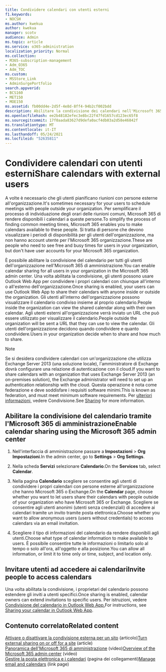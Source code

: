 ```yaml
---
title: Condividere calendari con utenti esterni
f1.keywords:
- NOCSH
ms.author: kwekua
author: kwekua
manager: scotv
audience: Admin
ms.topic: article
ms.service: o365-administration
localization_priority: Normal
ms.collection:
- M365-subscription-management
- Adm_O365
- Adm_TOC
ms.custom:
- MSStore_Link
- AdminSurgePortfolio
search.appverid:
- BCS160
- MET150
- MOE150
ms.assetid: fb00dd4e-2d5f-4e8d-8ff4-94b2cf002bdd
description: Abilitare la condivisione dei calendari nell'Microsoft 365 di amministrazione per consentire agli utenti di condividere i propri calendari con chiunque all'interno o all'esterno dell'organizzazione.
ms.openlocfilehash: ee2b48182efec3e8bc22f47fd1657cd123ec65f8
ms.sourcegitcommit: 17f0aada83627d9defa0acf4db03a2d58e46842f
ms.translationtype: MT
ms.contentlocale: it-IT
ms.lasthandoff: 05/24/2021
ms.locfileid: "52635811"
---
```

# <a name="share-calendars-with-external-users"></a><span data-ttu-id="8ba17-103">Condividere calendari con utenti esterni</span><span class="sxs-lookup"><span data-stu-id="8ba17-103">Share calendars with external users</span></span>

<span data-ttu-id="8ba17-104">A volte è necessario che gli utenti pianificano riunioni con persone esterne all'organizzazione.</span><span class="sxs-lookup"><span data-stu-id="8ba17-104">It's sometimes necessary for your users to schedule meetings with people outside your organization.</span></span> <span data-ttu-id="8ba17-105">Per semplificare il processo di individuazione degli orari delle riunioni comuni, Microsoft 365 di rendere disponibili i calendari a queste persone.</span><span class="sxs-lookup"><span data-stu-id="8ba17-105">To simplify the process of finding common meeting times, Microsoft 365 enables you to make calendars available to these people.</span></span> <span data-ttu-id="8ba17-106">Si tratta di persone che devono visualizzare i periodi di disponibilità per gli utenti dell'organizzazione, ma non hanno account utente per l'Microsoft 365 organizzazione.</span><span class="sxs-lookup"><span data-stu-id="8ba17-106">These are people who need to see free and busy times for users in your organization, but don't have user accounts for your Microsoft 365 organization.</span></span>

<span data-ttu-id="8ba17-107">È possibile abilitare la condivisione del calendario per tutti gli utenti dell'organizzazione nell'Microsoft 365 di amministrazione.</span><span class="sxs-lookup"><span data-stu-id="8ba17-107">You can enable calendar sharing for all users in your organization in the Microsoft 365 admin center.</span></span> <span data-ttu-id="8ba17-108">Una volta abilitata la condivisione, gli utenti possono usare Outlook Web App per condividere i propri calendari con chiunque all'interno o all'esterno dell'organizzazione.</span><span class="sxs-lookup"><span data-stu-id="8ba17-108">Once sharing is enabled, your users can use Outlook Web App to share their calendars with anyone inside or outside the organization.</span></span> <span data-ttu-id="8ba17-109">Gli utenti all'interno dell'organizzazione possono visualizzare il calendario condiviso insieme al proprio calendario.</span><span class="sxs-lookup"><span data-stu-id="8ba17-109">People inside the organization can view the shared calendar along with their own calendar.</span></span> <span data-ttu-id="8ba17-110">Agli utenti esterni all'organizzazione verrà inviato un URL che può essere utilizzato per visualizzare il calendario.</span><span class="sxs-lookup"><span data-stu-id="8ba17-110">People outside the organization will be sent a URL that they can use to view the calendar.</span></span> <span data-ttu-id="8ba17-111">Gli utenti dell'organizzazione decidono quando condividere e quanto condividere.</span><span class="sxs-lookup"><span data-stu-id="8ba17-111">Users in your organization decide when to share and how much to share.</span></span>

> [!NOTE]
> <span data-ttu-id="8ba17-112">Se si desidera condividere calendari con un'organizzazione che utilizza Exchange Server 2013 (una soluzione locale), l'amministratore di Exchange dovrà configurare una relazione di autenticazione con il cloud.</span><span class="sxs-lookup"><span data-stu-id="8ba17-112">If you want to share calendars with an organization that uses Exchange Server 2013 (an on-premises solution), the Exchange administrator will need to set up an authentication relationship with the cloud.</span></span> <span data-ttu-id="8ba17-113">Questa operazione è nota come federazione e deve soddisfare i requisiti software minimi.</span><span class="sxs-lookup"><span data-stu-id="8ba17-113">This is known as federation, and must meet minimum software requirements.</span></span> <span data-ttu-id="8ba17-114">Per [ulteriori informazioni,](/exchange/sharing-exchange-2013-help) vedere Condivisione.</span><span class="sxs-lookup"><span data-stu-id="8ba17-114">See [Sharing](/exchange/sharing-exchange-2013-help) for more information.</span></span>
  
## <a name="enable-calendar-sharing-using-the-microsoft-365-admin-center"></a><span data-ttu-id="8ba17-115">Abilitare la condivisione del calendario tramite l'Microsoft 365 di amministrazione</span><span class="sxs-lookup"><span data-stu-id="8ba17-115">Enable calendar sharing using the Microsoft 365 admin center</span></span>

1. <span data-ttu-id="8ba17-116">Nell'interfaccia di amministrazione passare a **Impostazioni** \> **Org Impostazioni**.</span><span class="sxs-lookup"><span data-stu-id="8ba17-116">In the admin center, go to **Settings** \> **Org Settings**.</span></span>

2. <span data-ttu-id="8ba17-117">Nella scheda **Servizi** selezionare **Calendario**.</span><span class="sxs-lookup"><span data-stu-id="8ba17-117">On the **Services** tab, select **Calendar**.</span></span>
  
3. <span data-ttu-id="8ba17-118">Nella pagina **Calendario** scegliere se consentire agli utenti di condividere i propri calendari con persone esterne all'organizzazione che hanno Microsoft 365 o Exchange.</span><span class="sxs-lookup"><span data-stu-id="8ba17-118">On the **Calendar** page, choose whether you want to let users share their calendars with people outside of your organization who have Microsoft 365 or Exchange.</span></span> <span data-ttu-id="8ba17-119">Scegliere se consentire agli utenti anonimi (utenti senza credenziali) di accedere ai calendari tramite un invito tramite posta elettronica.</span><span class="sxs-lookup"><span data-stu-id="8ba17-119">Choose whether you want to allow anonymous users (users without credentials) to access calendars via an email invitation.</span></span>

4. <span data-ttu-id="8ba17-120">Scegliere il tipo di informazioni del calendario da rendere disponibili agli utenti.</span><span class="sxs-lookup"><span data-stu-id="8ba17-120">Choose what type of calendar information to make available to users.</span></span> <span data-ttu-id="8ba17-121">È possibile consentire tutte le informazioni o limitarlo solo al tempo o solo all'ora, all'oggetto e alla posizione.</span><span class="sxs-lookup"><span data-stu-id="8ba17-121">You can allow all information, or limit it to time only or time, subject, and location only.</span></span>

## <a name="invite-people-to-access-calendars"></a><span data-ttu-id="8ba17-122">Invitare utenti ad accedere ai calendari</span><span class="sxs-lookup"><span data-stu-id="8ba17-122">Invite people to access calendars</span></span>

<span data-ttu-id="8ba17-123">Una volta abilitata la condivisione, i proprietari del calendario possono estendere gli inviti a utenti specifici.</span><span class="sxs-lookup"><span data-stu-id="8ba17-123">Once sharing is enabled, calendar owners can extend invitations to specific users.</span></span> <span data-ttu-id="8ba17-124">Per istruzioni, vedere [Condivisione del calendario in Outlook Web App.](https://support.microsoft.com/office/7ecef8ae-139c-40d9-bae2-a23977ee58d5)</span><span class="sxs-lookup"><span data-stu-id="8ba17-124">For instructions, see [Sharing your calendar in Outlook Web App](https://support.microsoft.com/office/7ecef8ae-139c-40d9-bae2-a23977ee58d5).</span></span>

## <a name="related-content"></a><span data-ttu-id="8ba17-125">Contenuto correlato</span><span class="sxs-lookup"><span data-stu-id="8ba17-125">Related content</span></span>

<span data-ttu-id="8ba17-126">[Attivare o disattivare la condivisione esterna per un sito](/sharepoint/change-external-sharing-site) (articolo)</span><span class="sxs-lookup"><span data-stu-id="8ba17-126">[Turn external sharing on or off for a site](/sharepoint/change-external-sharing-site) (article)</span></span>\
<span data-ttu-id="8ba17-127">[Panoramica dell'Microsoft 365 di amministrazione](../../business-video/admin-center-overview.md) (video)</span><span class="sxs-lookup"><span data-stu-id="8ba17-127">[Overview of the Microsoft 365 admin center](../../business-video/admin-center-overview.md) (video)</span></span>\
<span data-ttu-id="8ba17-128">[Gestire la posta elettronica e i calendari](../email/index.yml) (pagina dei collegamenti)</span><span class="sxs-lookup"><span data-stu-id="8ba17-128">[Manage email and calendars](../email/index.yml) (link page)</span></span>